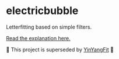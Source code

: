 # electricbubble
Letterfitting based on simple filters.

[Read the explanation here.](https://skosch.github.io/electricbubble/)

:rotating_light: This project is superseded by [YinYangFit](https://skosch.github.io/YinYangFit/) :rotating_light:
